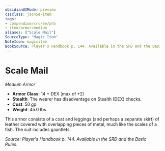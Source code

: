 ```yaml
---
obsidianUIMode: preview
cssclass: json5e-item
tags:
- compendium/src/5e/phb
- item/armor/medium
aliases: ["Scale Mail"]
SourceType: "Magic Item"
NoteIcon: magicitem
BookSource: Player's Handbook p. 144. Available in the SRD and the Basic Rules.
---
```

# Scale Mail
*Medium Armor*  

- **Armor Class**: 14 + DEX (max of +2)
- **Stealth**: The wearer has disadvantage on Stealth (DEX) checks.
- **Cost**: 50 gp
- **Weight**: 45.0 lbs.

This armor consists of a coat and leggings (and perhaps a separate skirt) of leather covered with overlapping pieces of metal, much like the scales of a fish. The suit includes gauntlets.

*Source: Player's Handbook p. 144. Available in the SRD and the Basic Rules.*